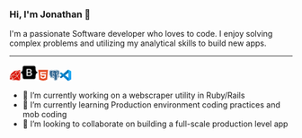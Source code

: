 ### Hi, I'm Jonathan 👋
I'm a passionate Software developer who loves to code. I enjoy solving complex problems and utilizing my analytical skills to build new apps. 

<hr/>
<p><img src ="https://raw.githubusercontent.com/devicons/devicon/v2.15.1/icons/ruby/ruby-plain.svg", height = "20px"><img src ="https://raw.githubusercontent.com/devicons/devicon/v2.15.1/icons/bootstrap/bootstrap-plain.svg", height ="30px"><img src ="https://raw.githubusercontent.com/devicons/devicon/v2.15.1/icons/html5/html5-plain.svg", height ="20px"><img src ="https://raw.githubusercontent.com/devicons/devicon/v2.15.1/icons/postgresql/postgresql-plain.svg", height ="20px"><img src ="https://raw.githubusercontent.com/devicons/devicon/v2.15.1/icons/vscode/vscode-original.svg", height ="20px"></p>  

- 🔭 I’m currently working on a webscraper utility in Ruby/Rails
- 🌱 I’m currently learning Production environment coding practices and mob coding
- 👯 I’m looking to collaborate on building a full-scale production level app

<!--
- 💬 Ask me about ...
- 📫 How to reach me: ...
- 😄 Pronouns: ...
- ⚡ Fun fact: ...
-->
